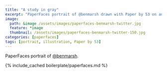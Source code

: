```yaml
---
title: "A study in gray"
excerpt: "PaperFaces portrait of @benmarsh drawn with Paper by 53 on an iPad."
image: 
  path: &image /assets/images/paperfaces-benmarsh-twitter.jpg 
  feature: *image
  thumbnail: /assets/images/paperfaces-benmarsh-twitter-150.jpg
categories: [paperfaces]
tags: [portrait, illustration, Paper by 53]
---
```


PaperFaces portrait of [@benmarsh](https://twitter.com/benmarsh).

{% include_cached boilerplate/paperfaces.md %}
